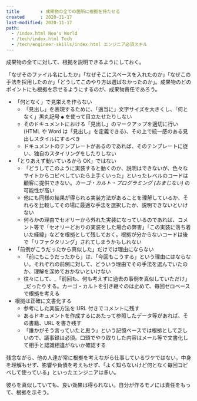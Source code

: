 ```yaml
---
title        : 成果物の全ての箇所に根拠を持たせる
created      : 2020-11-17
last-modified: 2020-11-17
path:
  - /index.html Neo's World
  - /tech/index.html Tech
  - /tech/engineer-skills/index.html エンジニア必須スキル
---
```


成果物の全てに対して、根拠を説明できるようにしておく。

「なぜそのファイル名にしたか」「なぜそこにスペースを入れたのか」「なぜこの手法を採用したのか」「どうしてこのやり方は選ばなかったのか」。成果物のどのポイントにも根拠を示せるようにするのが、成果物責任であろう。

- 「何となく」で見栄えを作らない
  - 「見出し」を表現するために、「適当に」文字サイズを大きくし、「何となく」黒丸記号 `●` を使って目立たせたりしない
  - そのドキュメントにおける「見出し」のマークアップを適切に行い (HTML や Word は「見出し」を定義できる)、その上で統一感のある見出しスタイルにするべき
  - ドキュメントのテンプレートがあるのであれば、そのテンプレートに従い、独自のスタイリングをしたりしない
- 「とりあえず動いているから OK」ではない
  - 「どうしてこのように実装すると動くのか、説明はできないが、色々なサイトからコピペしていたら上手くいった」といったレベルのコードは顧客に提供できない。_カーゴ・カルト・プログラミング (おまじない)_ の可能性が高い
  - 他にも同様の結果が得られる実装方法があることを理解しているか、それらを比較してその場に最適な手法を選択したか、説明できないといけない
  - 何らかの理由でセオリーから外れた実装になっているのであれば、コメント等で「セオリーどおりの実装をした場合の弊害」「この実装に落ち着いた経緯」などを根拠として残しておく。根拠が分からないコードは後で「リファクタリング」されてしまうかもしれない
- 「前例がこうだったから真似した」だけでは理由にならない
  - 「前にもこうだったから」は、「今回もこうする」という理由にはならない。それぞれの前例に対して、どういう理由でその手法を選んでいたのか、理解を深めておかないといけない
  - 往々にして、_「前回も、何も考えずに過去の事例を真似していただけ」_だったりする。カーゴ・カルトを引き継ぐのは止めて、毎回ゼロベースで根拠を考える
- 根拠は正確に文書化する
  - 参考にした実装方法を URL 付きでコメントに残す
  - あるドキュメントを作成するにあたって参照したデータ等があれば、その書籍、URL を書き残す
  - 「誰かがそう言っていたと思う」という記憶ベースでは根拠として乏しいので、議事録は必須。口頭でやり取りした内容はメール等で文書化して相手と認識相違がないか確認する

残念ながら、他の人達が常に根拠を考えながら仕事しているワケではない。中身を理解もせず、影響や負債を考えもせず、「よく知らないけど何となく毎回コピペして使っている」といったエンジニアは多い。

彼らを真似していても、良い効果は得られない。自分が作るモノには責任をもって、根拠を示そう。
